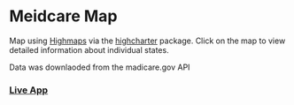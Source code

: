 # Meidcare Map

Map using [Highmaps](https://api.highcharts.com/highmaps/) via the [highcharter](http://jkunst.com/highcharter/) package.  Click on the map to view detailed information about individual states.

Data was downlaoded from the madicare.gov API

### [Live App](https://tychobra.shinyapps.io/medicare-map/)

